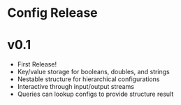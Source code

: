 Config Release
==============

# v0.1
- First Release!
- Key/value storage for booleans, doubles, and strings
- Nestable structure for hierarchical configurations
- Interactive through input/output streams
- Queries can lookup configs to provide structure result